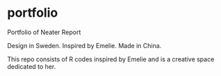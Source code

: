 # portfolio
Portfolio of Neater Report

Design in Sweden. Inspired by Emelie. Made in China.

This repo consists of R codes inspired by Emelie and is a creative space dedicated to her.
